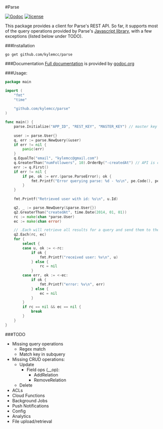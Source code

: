 #Parse

[![Godoc](http://img.shields.io/badge/godoc-reference-blue.svg?style=flat)](https://godoc.org/github.com/kylemcc/parse) [![license](http://img.shields.io/badge/license-BSD-red.svg?style=flat)](https://raw.githubusercontent.com/kylemcc/parse/master/LICENSE)

This package provides a client for Parse's REST API. So far, it supports most of the query operations
provided by Parse's [Javascript library](https://parse.com/docs/js/symbols/Parse.Query.html), with a
few exceptions (listed below under TODO).

###Installation

    go get github.com/kylemcc/parse

###Documentation
[Full documentation](http://godoc.org/github.com/kylemcc/parse) is provided by [godoc.org](http://godoc.org)

###Usage:
```go
package main

import (
    "fmt"
	"time"
    
    "github.com/kylemcc/parse"
)

func main() {
    parse.Initialize("APP_ID", "REST_KEY", "MASTER_KEY") // master key is optional
    
    user := parse.User{}
    q, err := parse.NewQuery(&user)
	if err != nil {
		panic(err)
	}
    q.EqualTo("email", "kylemcc@gmail.com")
    q.GreaterThan("numFollowers", 10).OrderBy("-createdAt") // API is chainable
    err := q.First()
    if err != nil {
        if pe, ok := err.(parse.ParseError); ok {
            fmt.Printf("Error querying parse: %d - %s\n", pe.Code(), pe.Message())
        }
    }
    
    fmt.Printf("Retrieved user with id: %s\n", u.Id)

	q2, _ := parse.NewQuery(&parse.User{})
	q2.GreaterThan("createdAt", time.Date(2014, 01, 01))
	rc := make(chan *parse.User)
	ec := make(chan error)

	// .Each will retrieve all results for a query and send them to the provided channel
	q2.Each(rc, ec)
	for {
		select {
		case u, ok := <-rc:
			if ok {
				fmt.Printf("received user: %v\n", u)
			} else {
				rc = nil
			}
		case err, ok := <-ec:
			if ok {
				fmt.Printf("error: %v\n", err)
			} else {
				ec = nil
			}
		}
		if rc == nil && ec == nil {
			break
		}
	}
}
```

###TODO
- Missing query operations
    - Regex match
    - Match key in subquery
- Missing CRUD operations:
    - Update
		- Field ops (__op):
			- AddRelation
			- RemoveRelation
    - Delete
- ACLs
- Cloud Functions
- Background Jobs
- Push Notifications
- Config
- Analytics
- File upload/retrieval
